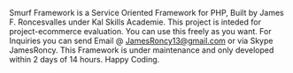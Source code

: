 Smurf Framework is a Service Oriented Framework for PHP, Built by James F. Roncesvalles under Kal Skills Academie. This project is inteded for project-ecommerce evaluation. You can use this freely as you want. For Inquiries you can send Email @ JamesRoncy13@gmail.com or via Skype JamesRoncy. This Framework is under maintenance and only developed within 2 days of 14 hours. Happy Coding.
